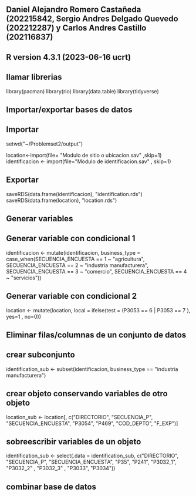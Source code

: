 ## Daniel Alejandro Romero Castañeda (202215842, Sergio Andres Delgado Quevedo (202212287) y Carlos Andres Castillo (202116837)
## R version 4.3.1 (2023-06-16 ucrt)
## llamar librerias
library(pacman)
library(rio)
library(data.table)
library(tidyverse)
## Importar/exportar bases de datos
## Importar
setwd("~/Problemset2/output")
      

location<-import(file= "Modulo de sitio o ubicacion.sav" ,skip=1)
identificacion <- import(file="Modulo de identificacion.sav" , skip=1)

## Exportar
saveRDS(data.frame(identificacion), "identification.rds")
saveRDS(data.frame(location), "location.rds")

## Generar variables
## Generar variable con condicional 1
identificacion <- mutate(identificacion, business_type = case_when(SECUENCIA_ENCUESTA == 1 ~ "agricultura", SECUENCIA_ENCUESTA == 2 ~ "industria manufacturera", SECUENCIA_ENCUESTA == 3 ~ "comercio", SECUENCIA_ENCUESTA == 4 ~ "servicios"))
## Generar variable con condicional 2
location <- mutate(location, local = ifelse(test = (P3053 == 6 | P3053 == 7 ), yes=1 , no=0))

## Eliminar filas/columnas de un conjunto de datos

## crear subconjunto
identification_sub <- subset(identificacion, business_type == "industria manufacturera")
## crear objeto conservando variables de otro objeto

location_sub <- location[, c("DIRECTORIO", "SECUENCIA_P", "SECUENCIA_ENCUESTA", "P3054", "P469", "COD_DEPTO", "F_EXP")]

## sobreescribir variables de un objeto

identification_sub <- select(.data = identification_sub, c("DIRECTORIO", "SECUENCIA_P", "SECUENCIA_ENCUESTA", "P35", "P241", "P3032_1", "P3032_2" , "P3032_3" , "P3033", "P3034"))
## combinar base de datos

